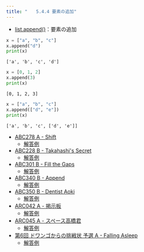 ```yaml
---
title: "　　5.4.4 要素の追加"
---
```


* [list.append()](https://docs.python.org/ja/3/library/stdtypes.html#mutable-sequence-types)：要素の追加

```python:サンプルコード：sample_342.py
x = ["a", "b", "c"]
x.append("d")
print(x)
```

```text:実行結果
['a', 'b', 'c', 'd']
```

```python:サンプルコード：sample_343.py
x = [0, 1, 2]
x.append(3)
print(x)
```

```text:実行結果
[0, 1, 2, 3]
```

```python:サンプルコード：sample_344.py
x = ["a", "b", "c"]
x.append(["d", "e"])
print(x)
```

```text:実行結果
['a', 'b', 'c', ['d', 'e']]
```

- [ABC278 A - Shift](https://atcoder.jp/contests/abc278/tasks/abc278_a)
    - [解答例](https://atcoder.jp/contests/abc278/submissions/36932486)
- [ABC228 B - Takahashi's Secret](https://atcoder.jp/contests/abc228/tasks/abc228_b)
    - [解答例](https://atcoder.jp/contests/abc228/submissions/28883294)
- [ABC301 B - Fill the Gaps](https://atcoder.jp/contests/abc301/tasks/abc301_b)
    - [解答例](https://atcoder.jp/contests/abc301/submissions/48845947)
- [ABC340 B - Append](https://atcoder.jp/contests/abc340/tasks/abc340_b)
    - [解答例](https://atcoder.jp/contests/abc340/submissions/50291614)
- [ABC350 B - Dentist Aoki](https://atcoder.jp/contests/abc350/tasks/abc350_b)
    - [解答例](https://atcoder.jp/contests/abc350/submissions/52692228)
- [ARC042 A - 掲示板](https://atcoder.jp/contests/arc042/tasks/arc042_a)
    - [解答例](https://atcoder.jp/contests/arc042/submissions/18046795)
- [ARC045 A - スペース高橋君](https://atcoder.jp/contests/arc045/tasks/arc045_a)
    - [解答例](https://atcoder.jp/contests/arc045/submissions/17778309)
- [第6回 ドワンゴからの挑戦状 予選 A - Falling Asleep](https://atcoder.jp/contests/dwacon6th-prelims/tasks/dwacon6th_prelims_a)
    - [解答例](https://atcoder.jp/contests/dwacon6th-prelims/submissions/17747570)